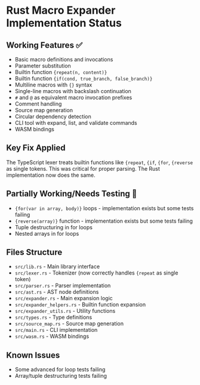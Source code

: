# Rust Macro Expander Implementation Status

## Working Features ✅
- Basic macro definitions and invocations
- Parameter substitution
- Builtin function `{repeat(n, content)}`
- Builtin function `{if(cond, true_branch, false_branch)}`
- Multiline macros with `{}` syntax
- Single-line macros with backslash continuation
- `#` and `@` as equivalent macro invocation prefixes
- Comment handling
- Source map generation
- Circular dependency detection
- CLI tool with expand, list, and validate commands
- WASM bindings

## Key Fix Applied
The TypeScript lexer treats builtin functions like `{repeat`, `{if`, `{for`, `{reverse` as single tokens. This was critical for proper parsing. The Rust implementation now does the same.

## Partially Working/Needs Testing 🔧
- `{for(var in array, body)}` loops - implementation exists but some tests failing
- `{reverse(array)}` function - implementation exists but some tests failing  
- Tuple destructuring in for loops
- Nested arrays in for loops

## Files Structure
- `src/lib.rs` - Main library interface
- `src/lexer.rs` - Tokenizer (now correctly handles `{repeat` as single token)
- `src/parser.rs` - Parser implementation
- `src/ast.rs` - AST node definitions
- `src/expander.rs` - Main expansion logic
- `src/expander_helpers.rs` - Builtin function expansion
- `src/expander_utils.rs` - Utility functions
- `src/types.rs` - Type definitions
- `src/source_map.rs` - Source map generation
- `src/main.rs` - CLI implementation
- `src/wasm.rs` - WASM bindings

## Known Issues
- Some advanced for loop tests failing
- Array/tuple destructuring tests failing
